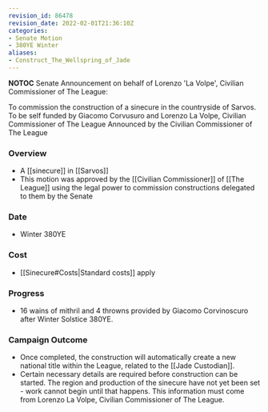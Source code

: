 ```yaml
---
revision_id: 86478
revision_date: 2022-02-01T21:36:10Z
categories:
- Senate Motion
- 380YE Winter
aliases:
- Construct_The_Wellspring_of_Jade
---
```



__NOTOC__
Senate Announcement on behalf of Lorenzo 'La Volpe', Civilian Commissioner of The League:

To commission the construction of a sinecure in the countryside of Sarvos. To be self funded by Giacomo Corvusuro and Lorenzo La Volpe, Civilian Commissioner of The League
Announced by the Civilian Commissioner of The League


### Overview
* A [[sinecure]] in [[Sarvos]]
* This motion was approved by the [[Civilian Commissioner]] of [[The League]] using the legal power to commission constructions delegated to them by the Senate

### Date
* Winter 380YE

### Cost
* [[Sinecure#Costs|Standard costs]] apply

### Progress
* 16 wains of mithril and 4 throwns provided by Giacomo Corvinoscuro after Winter Solstice 380YE.

### Campaign Outcome
* Once completed, the construction will automatically create a new national title within the League, related to the [[Jade Custodian]].
* Certain necessary details are required before construction can be started. The region and production of the sinecure have not yet been set - work cannot begin until that happens. This information must come from Lorenzo La Volpe, Civilian Commissioner of The League.
